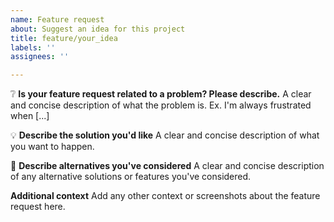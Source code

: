 ```yaml
---
name: Feature request
about: Suggest an idea for this project
title: feature/your_idea
labels: ''
assignees: ''

---
```


:grey_question: **Is your feature request related to a problem? Please describe.**
A clear and concise description of what the problem is. Ex. I'm always frustrated when [...]

 :bulb: **Describe the solution you'd like**
A clear and concise description of what you want to happen.

:flashlight: **Describe alternatives you've considered**
A clear and concise description of any alternative solutions or features you've considered.

**Additional context**
Add any other context or screenshots about the feature request here.
